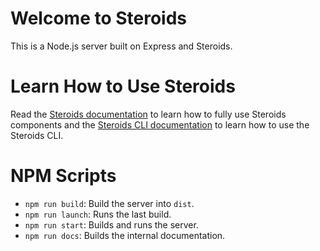 # Welcome to Steroids

This is a Node.js server built on Express and Steroids.

# Learn How to Use Steroids

Read the [Steroids documentation](https://github.com/chisel/steroids/tree/master/docs/steroids.md) to learn how to fully use Steroids components and the [Steroids CLI documentation](https://github.com/chisel/steroids#readme) to learn how to use the Steroids CLI.

# NPM Scripts

  - `npm run build`: Build the server into `dist`.
  - `npm run launch`: Runs the last build.
  - `npm run start`: Builds and runs the server.
  - `npm run docs`: Builds the internal documentation.
